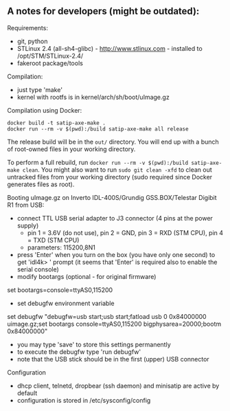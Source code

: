 A notes for developers (might be outdated):
-------------------------------------------

Requirements:

  - git, python
  - STLinux 2.4 (all-sh4-glibc) - http://www.stlinux.com - installed to /opt/STM/STLinux-2.4/
  - fakeroot package/tools

Compilation:

  - just type 'make'
  - kernel with rootfs is in kernel/arch/sh/boot/uImage.gz

Compilation using Docker:

  ```
  docker build -t satip-axe-make .
  docker run --rm -v $(pwd):/build satip-axe-make all release
  ```

The release build will be in the `out/` directory. You will end up with a 
bunch of root-owned files in your working directory.

To perform a full rebuild, run `docker run --rm -v $(pwd):/build satip-axe-make clean`. You might also want to run 
`sudo git clean -xfd` to clean out untracked files from your working directory (sudo required since Docker generates 
files as root).

Booting uImage.gz on Inverto IDL-400S/Grundig GSS.BOX/Telestar Digibit R1 from USB:

  - connect TTL USB serial adapter to J3 connector (4 pins at the power supply)
    - pin 1 = 3.6V (do not use), pin 2 = GND, pin 3 = RXD (STM CPU), pin 4 = TXD (STM CPU)
    - parameters: 115200,8N1
  - press 'Enter' when you turn on the box (you have only one second) to get 'idl4k> ' prompt
    (it seems that 'Enter' is required also to enable the serial console)
  - modify bootargs (optional - for original firmware)

  set bootargs=console=ttyAS0,115200

  - set debugfw environment variable

  set debugfw "debugfw=usb start;usb start;fatload usb 0 0x84000000 uimage.gz;set bootargs console=ttyAS0,115200 bigphysarea=20000;bootm 0x84000000"

  - you may type 'save' to store this settings permanently
  - to execute the debugfw type 'run debugfw'
  - note that the USB stick should be in the first (upper) USB connector

Configuration

  - dhcp client, telnetd, dropbear (ssh daemon) and minisatip are active by default
  - configuration is stored in /etc/sysconfig/config
